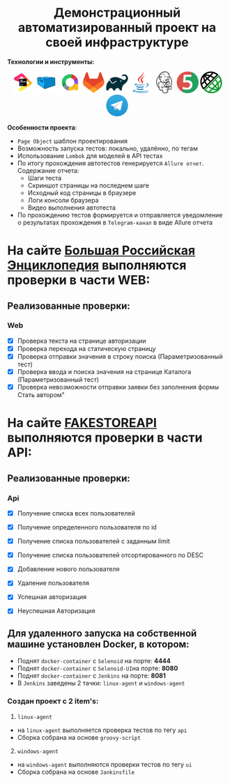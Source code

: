 <div align="center"> <h1> Демонстрационный автоматизированный проект на своей инфраструктуре  </a> </h1> </div>

**Технологии и инструменты:**
<div align="center">
<a href="https://www.jetbrains.com/idea/"><img alt="InteliJ IDEA" height="50" src="images/jetbrains-original.svg" width="50"/></a>
<a href="https://www.jetbrains.com/idea/"><img alt="Aerokube" height="50" src="images/aerokube_logo.svg" width="50"/></a>
<a href="https://www.jetbrains.com/idea/"><img alt="Allure" height="50" src="images/allure.png" width="50"/></a>
<a href="https://www.jetbrains.com/idea/"><img alt="Gitlab" height="50" src="images/gitlab-original.svg" width="50"/></a>
<a href="https://www.jetbrains.com/idea/"><img alt="Gradle" height="50" src="images/gradle-original.svg" width="50"/></a>
<a href="https://www.jetbrains.com/idea/"><img alt="Java 17" height="50" src="images/java-original.svg" width="50"/></a>
<a href="https://www.jetbrains.com/idea/"><img alt="Jenkins" height="50" src="images/jenkins-line.svg" width="50"/></a>
<a href="https://www.jetbrains.com/idea/"><img alt="Junit" height="50" src="images/junit-original.svg" width="50"/></a>
<a href="https://www.jetbrains.com/idea/"><img alt="Rest-Assured" height="50" src="images/rest-assure.png" width="50"/></a>
<a href="https://www.jetbrains.com/idea/"><img alt="Telegram" height="50" src="images/Telegram_logo.svg" width="50"/></a>

</div>

**Особенности проекта**:
- `Page Object` шаблон проектирования
- Возможность запуска тестов: локально, удалённо, по тегам
- Использование `Lombok` для моделей в API тестах
- По итогу прохождения автотестов генерируется `Allure отчет`. Содержание отчета:
    - Шаги теста
    - Скриншот страницы на последнем шаге
    - Исходный код страницы в браузере
    - Логи консоли браузера
    - Видео выполнения автотеста
- По прохождению тестов формируется и отправляется уведомление о результатах прохождения в `Telegram-канал` в виде Allure отчета


# На сайте [Большая Российская Энциклопедия](https://bigenc.ru/) выполняются проверки в части WEB:
## Реализованные проверки:
### Web
- [x] Проверка текста на странице авторизации
- [x] Проверка перехода на статическую страницу
- [x] Проверка отправки значения в строку поиска (Параметризованный тест)
- [x] Проверка ввода и поиска значения на странице Каталога (Параметризованный тест)
- [x] Проверка невозможности отправки заявки без заполнения формы Стать автором"
# На сайте [FAKESTOREAPI](https://fakestoreapi.com/) выполняются проверки в части API:
## Реализованные проверки:
### Api
- [x] Получение списка всех пользователей
- [x] Получение определенного пользователя по id
- [x] Получение списка пользователей с заданным limit
- [x] Получение списка пользователей отсортированного по DESC
- [x] Добавление нового пользователя
- [x] Удаление пользователя
- [x] Успешная авторизация
- [x] Неуспешная Авторизация

    
## Для **удаленного** запуска на **собственной** машине установлен **Docker**, в котором:
- Поднят `docker-container` с `Selenoid` на порте: **4444**
- Поднят `docker-container` с `Selenoid-UI`на порте: **8080**
- Поднят `docker-container` с `Jenkins` на порте: **8081**
- В `Jenkins` заведены 2 тачки: `linux-agent` и `windows-agent`  

### Создан проект с 2 item's:

1. `linux-agent`
-  на `linux-agent` выполняется проверка тестов по тегу `api`  
- Сборка собрана на основе `groovy-script`
2. `windows-agent`
- на `windows-agent` выполняются проверки тестов по тегу `ui`  
- Сборка собрана на основе `Jankinsfile`

